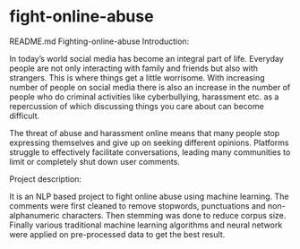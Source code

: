# fight-online-abuse
README.md
Fighting-online-abuse
Introduction:

In today’s world social media has become an integral part of life. Everyday people are not only interacting with family and friends but also with strangers. This is where things get a little worrisome. With increasing number of people on social media there is also an increase in the number of people who do criminal activities like cyberbullying, harassment etc. as a repercussion of which discussing things you care about can become difficult.

The threat of abuse and harassment online means that many people stop expressing themselves and give up on seeking different opinions. Platforms struggle to effectively facilitate conversations, leading many communities to limit or completely shut down user comments.

Project description:

It is an NLP based project to fight online abuse using machine learning. The comments were first cleaned to remove stopwords, punctuations and non-alphanumeric characters. Then stemming was done to reduce corpus size. Finally various traditional machine learning algorithms and neural network were applied on pre-processed data to get the best result.
